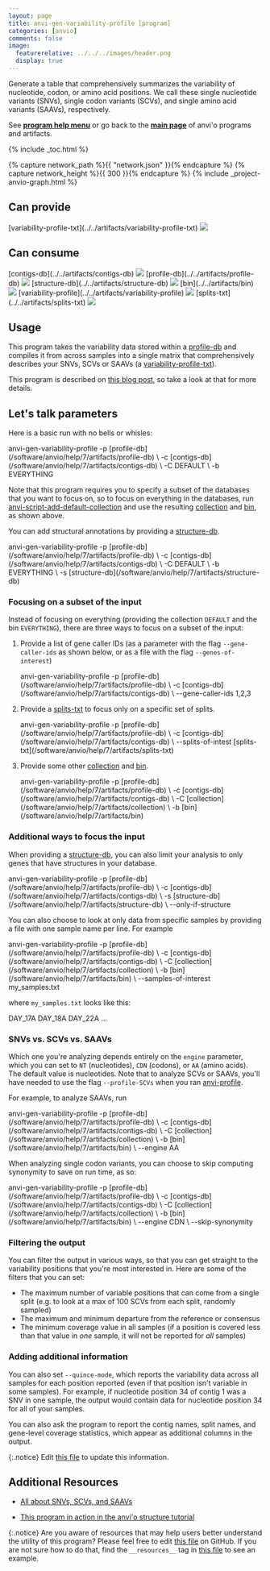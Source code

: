 ```yaml
---
layout: page
title: anvi-gen-variability-profile [program]
categories: [anvio]
comments: false
image:
  featurerelative: ../../../images/header.png
  display: true
---
```


Generate a table that comprehensively summarizes the variability of nucleotide, codon, or amino acid positions. We call these single nucleotide variants (SNVs), single codon variants (SCVs), and single amino acid variants (SAAVs), respectively.

See **[program help menu](../../../../vignette#anvi-gen-variability-profile)** or go back to the **[main page](../../)** of anvi'o programs and artifacts.


{% include _toc.html %}
<div id="svg" class="subnetwork"></div>
{% capture network_path %}{{ "network.json" }}{% endcapture %}
{% capture network_height %}{{ 300 }}{% endcapture %}
{% include _project-anvio-graph.html %}


## Can provide

<p style="text-align: left" markdown="1"><span class="artifact-p">[variability-profile-txt](../../artifacts/variability-profile-txt) <img src="../../images/icons/TXT.png" class="artifact-icon-mini" /></span></p>

## Can consume

<p style="text-align: left" markdown="1"><span class="artifact-r">[contigs-db](../../artifacts/contigs-db) <img src="../../images/icons/DB.png" class="artifact-icon-mini" /></span> <span class="artifact-r">[profile-db](../../artifacts/profile-db) <img src="../../images/icons/DB.png" class="artifact-icon-mini" /></span> <span class="artifact-r">[structure-db](../../artifacts/structure-db) <img src="../../images/icons/DB.png" class="artifact-icon-mini" /></span> <span class="artifact-r">[bin](../../artifacts/bin) <img src="../../images/icons/BIN.png" class="artifact-icon-mini" /></span> <span class="artifact-r">[variability-profile](../../artifacts/variability-profile) <img src="../../images/icons/CONCEPT.png" class="artifact-icon-mini" /></span> <span class="artifact-r">[splits-txt](../../artifacts/splits-txt) <img src="../../images/icons/TXT.png" class="artifact-icon-mini" /></span></p>

## Usage



This program takes the variability data stored within a <span class="artifact-n">[profile-db](/software/anvio/help/7/artifacts/profile-db)</span> and compiles it from across samples into a single matrix that comprehensively describes your SNVs, SCVs or SAAVs (a <span class="artifact-n">[variability-profile-txt](/software/anvio/help/7/artifacts/variability-profile-txt)</span>).  

This program is described on [this blog post](http://merenlab.org/2015/07/20/analyzing-variability/#the-anvio-way), so take a look at that for more details. 

## Let's talk parameters 

Here is a basic run with no bells or whisles: 

<div class="codeblock" markdown="1">
anvi&#45;gen&#45;variability&#45;profile &#45;p <span class="artifact&#45;n">[profile&#45;db](/software/anvio/help/7/artifacts/profile&#45;db)</span> \
                             &#45;c <span class="artifact&#45;n">[contigs&#45;db](/software/anvio/help/7/artifacts/contigs&#45;db)</span> \ 
                             &#45;C DEFAULT \
                             &#45;b EVERYTHING
</div>

Note that this program requires you to specify a subset of the databases that you want to focus on, so to focus on everything in the databases, run <span class="artifact-n">[anvi-script-add-default-collection](/software/anvio/help/7/programs/anvi-script-add-default-collection)</span> and use the resulting <span class="artifact-n">[collection](/software/anvio/help/7/artifacts/collection)</span> and <span class="artifact-n">[bin](/software/anvio/help/7/artifacts/bin)</span>, as shown above. 

You can add structural annotations by providing a <span class="artifact-n">[structure-db](/software/anvio/help/7/artifacts/structure-db)</span>. 

<div class="codeblock" markdown="1">
anvi&#45;gen&#45;variability&#45;profile &#45;p <span class="artifact&#45;n">[profile&#45;db](/software/anvio/help/7/artifacts/profile&#45;db)</span> \
                             &#45;c <span class="artifact&#45;n">[contigs&#45;db](/software/anvio/help/7/artifacts/contigs&#45;db)</span> \
                             &#45;C DEFAULT \
                             &#45;b EVERYTHING \
                             &#45;s <span class="artifact&#45;n">[structure&#45;db](/software/anvio/help/7/artifacts/structure&#45;db)</span> 
</div>

### Focusing on a subset of the input 

Instead of focusing on everything (providing the collection `DEFAULT` and the bin `EVERYTHING`), there are three ways to focus on a subset of the input: 

1. Provide a list of gene caller IDs (as a parameter with the flag `--gene-caller-ids` as shown below, or as a file with the flag `--genes-of-interest`)

    <div class="codeblock" markdown="1">
    anvi&#45;gen&#45;variability&#45;profile &#45;p <span class="artifact&#45;n">[profile&#45;db](/software/anvio/help/7/artifacts/profile&#45;db)</span> \
                                 &#45;c <span class="artifact&#45;n">[contigs&#45;db](/software/anvio/help/7/artifacts/contigs&#45;db)</span> \
                                 &#45;&#45;gene&#45;caller&#45;ids 1,2,3
    </div>

2. Provide a <span class="artifact-n">[splits-txt](/software/anvio/help/7/artifacts/splits-txt)</span> to focus only on a specific set of splits. 

    <div class="codeblock" markdown="1">
    anvi&#45;gen&#45;variability&#45;profile &#45;p <span class="artifact&#45;n">[profile&#45;db](/software/anvio/help/7/artifacts/profile&#45;db)</span> \
                                 &#45;c <span class="artifact&#45;n">[contigs&#45;db](/software/anvio/help/7/artifacts/contigs&#45;db)</span> \
                                 &#45;&#45;splits&#45;of&#45;intest <span class="artifact&#45;n">[splits&#45;txt](/software/anvio/help/7/artifacts/splits&#45;txt)</span>
    </div>
    
3. Provide some other <span class="artifact-n">[collection](/software/anvio/help/7/artifacts/collection)</span> and <span class="artifact-n">[bin](/software/anvio/help/7/artifacts/bin)</span>. 

    <div class="codeblock" markdown="1">
    anvi&#45;gen&#45;variability&#45;profile &#45;p <span class="artifact&#45;n">[profile&#45;db](/software/anvio/help/7/artifacts/profile&#45;db)</span> \
                                 &#45;c <span class="artifact&#45;n">[contigs&#45;db](/software/anvio/help/7/artifacts/contigs&#45;db)</span> \ 
                                 &#45;C <span class="artifact&#45;n">[collection](/software/anvio/help/7/artifacts/collection)</span> \
                                 &#45;b <span class="artifact&#45;n">[bin](/software/anvio/help/7/artifacts/bin)</span>
    </div>

### Additional ways to focus the input 

When providing a <span class="artifact-n">[structure-db](/software/anvio/help/7/artifacts/structure-db)</span>, you can also limit your analysis to only genes that have structures in your database. 

<div class="codeblock" markdown="1">
anvi&#45;gen&#45;variability&#45;profile &#45;p <span class="artifact&#45;n">[profile&#45;db](/software/anvio/help/7/artifacts/profile&#45;db)</span> \
                             &#45;c <span class="artifact&#45;n">[contigs&#45;db](/software/anvio/help/7/artifacts/contigs&#45;db)</span> \
                             &#45;s <span class="artifact&#45;n">[structure&#45;db](/software/anvio/help/7/artifacts/structure&#45;db)</span> \
                             &#45;&#45;only&#45;if&#45;structure
</div>

You can also choose to look at only data from specific samples by providing a file with one sample name per line. For example

<div class="codeblock" markdown="1">
anvi&#45;gen&#45;variability&#45;profile &#45;p <span class="artifact&#45;n">[profile&#45;db](/software/anvio/help/7/artifacts/profile&#45;db)</span> \
                             &#45;c <span class="artifact&#45;n">[contigs&#45;db](/software/anvio/help/7/artifacts/contigs&#45;db)</span> \
                             &#45;C <span class="artifact&#45;n">[collection](/software/anvio/help/7/artifacts/collection)</span> \
                             &#45;b <span class="artifact&#45;n">[bin](/software/anvio/help/7/artifacts/bin)</span> \
                             &#45;&#45;samples&#45;of&#45;interest my_samples.txt
</div>

where `my_samples.txt` looks like this:

<div class="codeblock" markdown="1">
DAY_17A
DAY_18A
DAY_22A
...
</div>

### SNVs vs. SCVs vs. SAAVs 

Which one you're analyzing depends entirely on the `engine` parameter, which you can set to `NT` (nucleotides), `CDN` (codons), or `AA` (amino acids). The default value is nucleotides. Note that to analyze SCVs or SAAVs, you'll have needed to use the flag `--profile-SCVs` when you ran <span class="artifact-n">[anvi-profile](/software/anvio/help/7/programs/anvi-profile)</span>.

For example, to analyze SAAVs, run 

<div class="codeblock" markdown="1">
anvi&#45;gen&#45;variability&#45;profile &#45;p <span class="artifact&#45;n">[profile&#45;db](/software/anvio/help/7/artifacts/profile&#45;db)</span> \
                             &#45;c <span class="artifact&#45;n">[contigs&#45;db](/software/anvio/help/7/artifacts/contigs&#45;db)</span> \
                             &#45;C <span class="artifact&#45;n">[collection](/software/anvio/help/7/artifacts/collection)</span> \
                             &#45;b <span class="artifact&#45;n">[bin](/software/anvio/help/7/artifacts/bin)</span> \
                             &#45;&#45;engine AA
</div>

When analyzing single codon variants, you can choose to skip computing synonymity to save on run time, as so: 

<div class="codeblock" markdown="1">
anvi&#45;gen&#45;variability&#45;profile &#45;p <span class="artifact&#45;n">[profile&#45;db](/software/anvio/help/7/artifacts/profile&#45;db)</span> \
                             &#45;c <span class="artifact&#45;n">[contigs&#45;db](/software/anvio/help/7/artifacts/contigs&#45;db)</span> \
                             &#45;C <span class="artifact&#45;n">[collection](/software/anvio/help/7/artifacts/collection)</span> \
                             &#45;b <span class="artifact&#45;n">[bin](/software/anvio/help/7/artifacts/bin)</span> \
                             &#45;&#45;engine CDN \
                             &#45;&#45;skip&#45;synonymity
</div>

### Filtering the output 

You can filter the output in various ways, so that you can get straight to the variability positions that you're most interested in. Here are some of the filters that you can set:

* The maximum number of variable positions that can come from a single split (e.g. to look at a max of 100 SCVs from each split, randomly sampled)
* The maximum and minimum departure from the reference or consensus
* The minimum coverage value in all samples (if a position is covered less than that value in _one_ sample, it will not be reported for _all_ samples)

### Adding additional information

You can also set `--quince-mode`, which reports the variability data across all samples for each position reported (even if that position isn't variable in some samples). For example, if nucleotide position 34 of contig 1 was a SNV in one sample, the output would contain data for nucleotide position 34 for all of your samples. 

You can also ask the program to report the contig names, split names, and gene-level coverage statistics, which appear as additional columns in the output.




{:.notice}
Edit [this file](https://github.com/merenlab/anvio/tree/master/anvio/docs/programs/anvi-gen-variability-profile.md) to update this information.


## Additional Resources


* [All about SNVs, SCVs, and SAAVs](http://merenlab.org/2015/07/20/analyzing-variability/)

* [This program in action in the anvi&#x27;o structure tutorial](http://merenlab.org/2018/09/04/getting-started-with-anvio-structure/#supplying-anvi-display-structure-with-sequence-variability)


{:.notice}
Are you aware of resources that may help users better understand the utility of this program? Please feel free to edit [this file](https://github.com/merenlab/anvio/tree/master/bin/anvi-gen-variability-profile) on GitHub. If you are not sure how to do that, find the `__resources__` tag in [this file](https://github.com/merenlab/anvio/blob/master/bin/anvi-interactive) to see an example.
